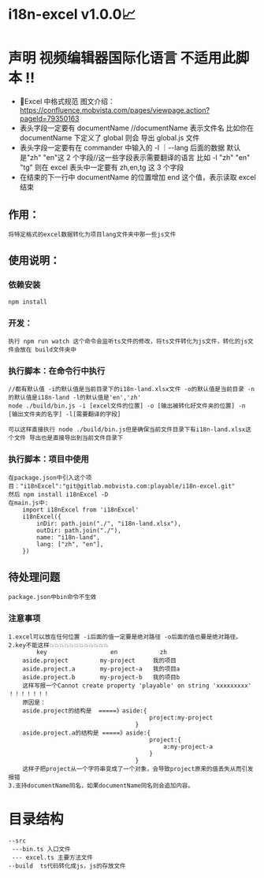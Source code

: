 # i18n-excel v1.0.0📈

# 声明 视频编辑器国际化语言 不适用此脚本 ‼️

- 📃Excel 中格式规范 图文介绍：https://confluence.mobvista.com/pages/viewpage.action?pageId=79350163
- 表头字段一定要有 documentName //documentName 表示文件名 比如你在 documentName 下定义了 global 则会 导出 global.js 文件
- 表头字段一定要有在 commander 中输入的 -l ｜--lang 后面的数据 默认是"zh" "en"这 2 个字段//这一些字段表示需要翻译的语言 比如 -l "zh" "en" "tg" 则在 excel 表头中一定要有 zh,en,tg 这 3 个字段
- 在结束的下一行中 documentName 的位置增加 end 这个值，表示读取 excel 结束

## 作用：

    将特定格式的excel数据转化为项目lang文件夹中那一些js文件

## 使用说明：

### 依赖安装

    npm install

### 开发：

    执行 npm run watch 这个命令会监听ts文件的修改，将ts文件转化为js文件，转化的js文件会放在 build文件夹中

### 执行脚本：在命令行中执行

    //都有默认值 -i的默认值是当前目录下的i18n-land.xlsx文件 -o的默认值是当前目录 -n的默认值是i18n-land -l的默认值是'en','zh'
    node ./build/bin.js -i [excel文件的位置] -o [输出被转化好文件夹的位置] -n [输出文件夹的名字] -l[需要翻译的字段] 

    可以这样直接执行 node ./build/bin.js但是确保当前文件目录下有i18n-land.xlsx这个文件 导出也是直接导出到当前文件目录下
### 执行脚本：项目中使用

    在package.json中引入这个项目："i18nExcel":"git@gitlab.mobvista.com:playable/i18n-excel.git"
    然后 npm install i18nExcel -D
    在main.js中:
        import i18nExcel from 'i18nExcel'
        i18nExcel({
            inDir: path.join("./", "i18n-land.xlsx"),
            outDir: path.join("./"),
            name: "i18n-land",
            lang: ["zh", "en"],
        })

## 待处理问题

    package.json中bin命令不生效

### 注意事项

    1.excel可以放在任何位置 -i后面的值一定要是绝对路径 -o后面的值也要是绝对路径。
    2.key不能这样💥💥💥💥💥💥💥💥💥💥💥💥
            key                  en            zh
        aside.project         my-project     我的项目
        aside.project.a       my-project-a   我的项目a
        aside.project.b       my-project-b   我的项目b
        这样写报一个Cannot create property 'playable' on string 'xxxxxxxxx' ！！！！！！！
        原因是：
        aside.project的结构是  =====》aside:{
                                            project:my-project
                                        }
        aside.project.a的结构是 =====》aside:{
                                            project:{
                                                a:my-project-a
                                            }
                                        }
        这样子把project从一个字符串变成了一个对象，会导致project原来的值丢失从而引发报错
    3.支持documentName同名，如果documentName同名则会追加内容。

# 目录结构

    --src
     ---bin.ts 入口文件
     --- excel.ts 主要方法文件
    --build  ts代码转化成js，js的存放文件
